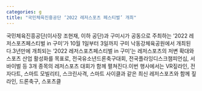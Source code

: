 ```yaml
---
categories: g
title: "국민체육진흥공단 ‘2022 레저스포츠 페스티벌’ 개최"
---
```

국민체육진흥공단(이사장 조현재, 이하 공단)과 구미시가 공동으로 주최하는 ‘2022 레저스포츠페스티벌 in 구미’가 10월 1일부터 3일까지 구미 낙동강체육공원에서 개최된다.3년만에 개최되는 ‘2022 레저스포츠페스티벌 in 구미’는 레저스포츠의 저변 확대와 스포츠 산업 활성화를 목표로, 전국유소년드론축구대회, 전국플라잉디스크챔피언십, 서바이벌 등 3개 종목의 레저스포츠 대회가 함께 펼쳐진다.이번 행사에서는 VR짚라인, 전자다트, 스마트 모빌리티, 스크린사격, 스마트 사이클과 같은 최신 레저스포츠와 함께 짚라인, 드론축구, 스포츠클